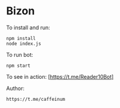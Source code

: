 # Bizon

To install and run:

	npm install
	node index.js

To run bot:

	npm start

To see in action:
	[https://t.me/Reader10Bot]

Author:

	https://t.me/caffeinum


